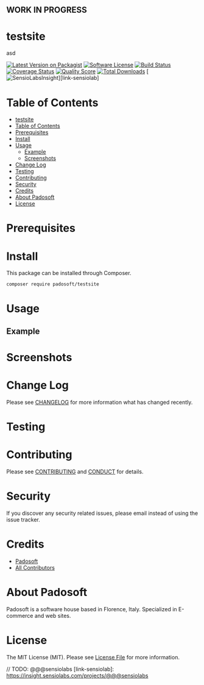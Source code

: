 ## WORK IN PROGRESS
# testsite
asd

[![Latest Version on Packagist][ico-version]][link-packagist]
[![Software License][ico-license]](LICENSE.md)
[![Build Status][ico-travis]][link-travis]
[![Coverage Status][ico-scrutinizer]][link-scrutinizer]
[![Quality Score][ico-code-quality]][link-code-quality]
[![Total Downloads][ico-downloads]][link-downloads]
[![SensioLabsInsight][ico-sensiolab]][link-sensiolab]



Table of Contents
=================

  * [testsite](#testsite)
  * [Table of Contents](#table-of-contents)
  * [Prerequisites](#prerequisites)
  * [Install](#install)
  * [Usage](#usage)
    * [Example](#example)
    * [Screenshots](#screenshoots)
  * [Change Log](#change-log)
  * [Testing](#testing)
  * [Contributing](#contributing)
  * [Security](#security)
  * [Credits](#credits)
  * [About Padosoft](#about-padosoft)
  * [License](#license)


# Prerequisites


# Install

This package can be installed through Composer.

``` bash
composer require padosoft/testsite
```

# Usage

## Example

# Screenshots

# Change Log
Please see [CHANGELOG](CHANGELOG.md) for more information what has changed recently.

# Testing

# Contributing

Please see [CONTRIBUTING](CONTRIBUTING.md) and [CONDUCT](CONDUCT.md) for details.

# Security

If you discover any security related issues, please email  instead of using the issue tracker.

# Credits

- [Padosoft](https://github.com/padosoft)
- [All Contributors](../../contributors)

# About Padosoft
Padosoft is a software house based in Florence, Italy. Specialized in E-commerce and web sites.

# License

The MIT License (MIT). Please see [License File](LICENSE.md) for more information.


[ico-version]: https://img.shields.io/packagist/v/padosoft/testsite.svg?style=flat-square
[ico-license]: https://img.shields.io/badge/license-MIT-brightgreen.svg?style=flat-square
[ico-travis]: https://img.shields.io/travis/padosoft/testsite/master.svg?style=flat-square
[ico-scrutinizer]: https://img.shields.io/scrutinizer/coverage/g/padosoft/testsite.svg?style=flat-square
[ico-code-quality]: https://img.shields.io/scrutinizer/g/padosoft/testsite.svg?style=flat-square
[ico-downloads]: https://img.shields.io/packagist/dt/padosoft/testsite.svg?style=flat-square
[ico-sensiolab]: https://insight.sensiolabs.com/projects/@@@sensiolab/small.png

[link-packagist]: https://packagist.org/packages/padosoft/testsite
[link-travis]: https://travis-ci.org/padosoft/testsite
[link-scrutinizer]: https://scrutinizer-ci.com/g/padosoft/testsite/code-structure
[link-code-quality]: https://scrutinizer-ci.com/g/padosoft/testsite
[link-downloads]: https://packagist.org/packages/padosoft/testsite
// TODO: @@@sensiolabs
[link-sensiolab]: https://insight.sensiolabs.com/projects/@@@sensiolabs
